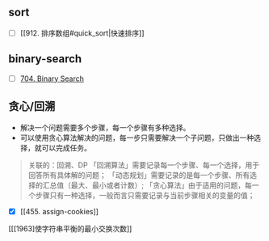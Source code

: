 ## sort
- [ ] [[912. 排序数组#quick_sort|快速排序]]

##  binary-search
- [ ] [704. Binary Search](https://leetcode-cn.com/problems/binary-search/)

## 贪心/回溯
- 解决一个问题需要多个步骤，每一个步骤有多种选择。
- 可以使用贪心算法解决的问题，每一步只需要解决一个子问题，只做出一种选择，就可以完成任务。

> 关联的：回溯、DP
> 「回溯算法」需要记录每一个步骤、每一个选择，用于回答所有具体解的问题；
> 「动态规划」需要记录的是每一个步骤、所有选择的汇总值（最大、最小或者计数）;
> 「贪心算法」由于适用的问题，每一个步骤只有一种选择，一般而言只需要记录与当前步骤相关的变量的值；

- [x] [[455. assign-cookies]]

[[[1963]使字符串平衡的最小交换次数]]